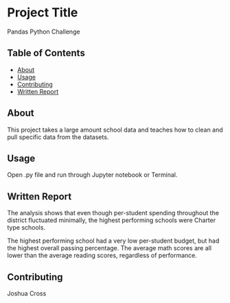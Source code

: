 # Project Title 
Pandas Python Challenge

## Table of Contents

- [About](#about)
- [Usage](#usage)
- [Contributing](#contributing)
- [Written Report](#writtenreport)

## About
This project takes a large amount school data and teaches how to clean and pull specific data from the datasets.

## Usage
Open .py file and run through Jupyter notebook or Terminal.

## Written Report

The analysis shows that even though per-student spending throughout the district fluctuated minimally, the highest performing schools were Charter type schools.

The highest performing school had a very low per-student budget, but had the highest overall passing percentage. The average math scores are all lower than the average reading scores, regardless of performance.

## Contributing
Joshua Cross
